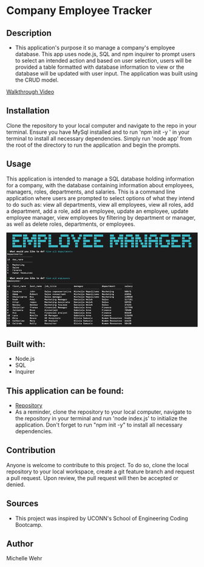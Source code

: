 # Company Employee Tracker

## Description

- This application's purpose it so manage a company's employee database. This app uses node.js, SQL and npm inquirer to prompt users to select an intended action and based on user selection, users will be provided a table formatted with database information to view or the database will be updated with user input. The application was built using the CRUD model.

[Walkthrough Video](https://watch.screencastify.com/v/j4P13wrOCDF2ZOEPYKQI)

## Installation

Clone the repository to your local computer and navigate to the repo in your terminal. Ensure you have MySql installed and to run 'npm init -y ' in your terminal to install all necessary dependencies. Simply run 'node app' from the root of the directory to run the application and begin the prompts.

## Usage

This application is intended to manage a SQL database holding information for a company, with the database containing information about employees, managers, roles, departments, and salaries. This is a command line application where users are prompted to select options of what they intend to do such as: view all departments, view all employees, view all roles, add a department, add a role, add an employee, update an employee, update employee manager, view employees by filtering by department or manager, as well as delete roles, departments, or employees.

![image](./images/screenshot.png)

## Built with:

- Node.js
- SQL
- Inquirer

## This application can be found:

- [Repository](https://github.com/michellewehr/company-employee-tracker)
- As a reminder, clone the repository to your local computer, navigate to the repository in your terminal and run 'node index.js' to initialize the application. Don't forget to run "npm init -y" to install all necessary dependencies.

## Contribution

Anyone is welcome to contribute to this project. To do so, clone the local repository to your local workspace, create a git feature branch and request a pull request. Upon review, the pull request will then be accepted or denied.

## Sources

- This project was inspired by UCONN's School of Engineering Coding Bootcamp.

## Author

Michelle Wehr
